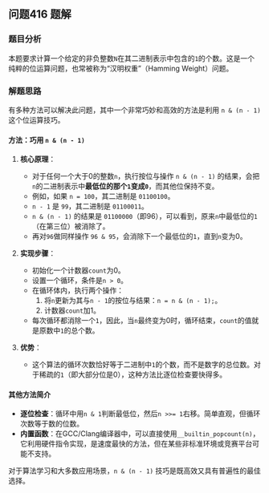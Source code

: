 ## 问题416 题解

### 题目分析

本题要求计算一个给定的非负整数`N`在其二进制表示中包含的`1`的个数。这是一个纯粹的位运算问题，也常被称为“汉明权重”（Hamming Weight）问题。

### 解题思路

有多种方法可以解决此问题，其中一个非常巧妙和高效的方法是利用 `n & (n - 1)` 这个位运算技巧。

#### 方法：巧用 `n & (n - 1)`

1.  **核心原理**：
    -   对于任何一个大于0的整数`n`，执行按位与操作 `n & (n - 1)` 的结果，会把`n`的二进制表示中**最低位的那个`1`变成`0`**，而其他位保持不变。
    -   例如，如果 `n = 100`，其二进制是 `01100100`。
    -   `n - 1` 是 `99`，其二进制是 `01100011`。
    -   `n & (n - 1)` 的结果是 `01100000`（即96），可以看到，原来`n`中最低位的`1`（在第三位）被消除了。
    -   再对`96`做同样操作 `96 & 95`，会消除下一个最低位的`1`，直到`n`变为0。

2.  **实现步骤**：
    -   初始化一个计数器`count`为0。
    -   设置一个循环，条件是`n > 0`。
    -   在循环体内，执行两个操作：
        1.  将`n`更新为其与`n - 1`的按位与结果：`n = n & (n - 1);`。
        2.  计数器`count`加1。
    -   每次循环都消除一个`1`，因此，当`n`最终变为0时，循环结束，`count`的值就是原数中`1`的总个数。

3.  **优势**：
    -   这个算法的循环次数恰好等于二进制中`1`的个数，而不是数字的总位数。对于稀疏的`1`（即大部分位是0），这种方法比逐位检查要快得多。

#### 其他方法简介

-   **逐位检查**：循环中用`n & 1`判断最低位，然后`n >>= 1`右移。简单直观，但循环次数等于数的位数。
-   **内置函数**：在GCC/Clang编译器中，可以直接使用`__builtin_popcount(n)`，它利用硬件指令实现，是速度最快的方法，但在某些非标准环境或竞赛平台可能不支持。

对于算法学习和大多数应用场景，`n & (n - 1)` 技巧是既高效又具有普遍性的最佳选择。
